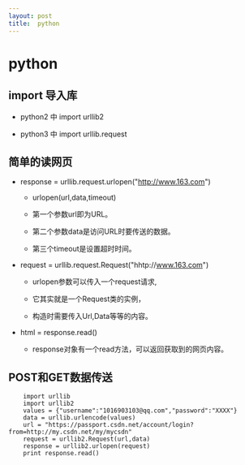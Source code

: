 ```yaml
---
layout:	post
title:	python
---
```


# python

## import 导入库

* python2 中 import urllib2

* python3 中 import urllib.request

## 简单的读网页
	
* response = urllib.request.urlopen("http://www.163.com")

	* urlopen(url,data,timeout)

	* 第一个参数url即为URL。

	* 第二个参数data是访问URL时要传送的数据。

	* 第三个timeout是设置超时时间。

* request = urllib.request.Request("hhtp://www.163.com")

	* urlopen参数可以传入一个request请求,

	* 它其实就是一个Request类的实例，

	* 构造时需要传入Url,Data等等的内容。

* html = response.read()

	* response对象有一个read方法，可以返回获取到的网页内容。

## POST和GET数据传送

		import urllib
		import urllib2
		values = {"username":"1016903103@qq.com","password":"XXXX"}
		data = urllib.urlencode(values) 
		url = "https://passport.csdn.net/account/login?from=http://my.csdn.net/my/mycsdn"
		request = urllib2.Request(url,data)
		response = urllib2.urlopen(request)
		print response.read()

